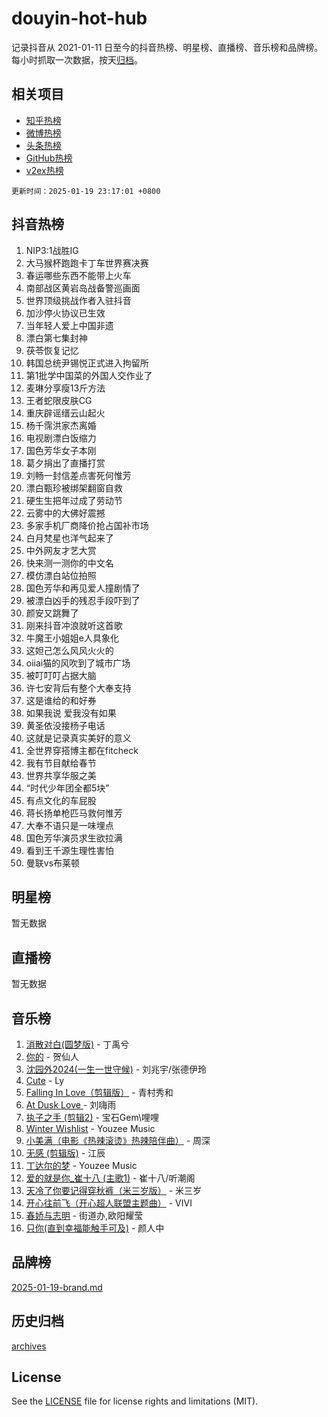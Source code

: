 # douyin-hot-hub

记录抖音从 2021-01-11 日至今的抖音热榜、明星榜、直播榜、音乐榜和品牌榜。每小时抓取一次数据，按天[归档](archives)。

## 相关项目

- [知乎热榜](https://github.com/lonnyzhang423/zhihu-hot-hub)
- [微博热榜](https://github.com/lonnyzhang423/weibo-hot-hub)
- [头条热榜](https://github.com/lonnyzhang423/toutiao-hot-hub)
- [GitHub热榜](https://github.com/lonnyzhang423/github-hot-hub)
- [v2ex热榜](https://github.com/lonnyzhang423/v2ex-hot-hub)


`更新时间：2025-01-19 23:17:01 +0800`

## 抖音热榜

1. NIP3:1战胜IG
1. 大马猴杯跑跑卡丁车世界赛决赛
1. 春运哪些东西不能带上火车
1. 南部战区黄岩岛战备警巡画面
1. 世界顶级挑战作者入驻抖音
1. 加沙停火协议已生效
1. 当年轻人爱上中国非遗
1. 漂白第七集封神
1. 茯苓恢复记忆
1. 韩国总统尹锡悦正式进入拘留所
1. 第1批学中国菜的外国人交作业了
1. 麦琳分享瘦13斤方法
1. 王者蛇限皮肤CG
1. 重庆辟谣缙云山起火
1. 杨千霈洪家杰离婚
1. 电视剧漂白饭缩力
1. 国色芳华女子本刚
1. 葛夕捐出了直播打赏
1. 刘畅一封信差点害死何惟芳
1. 漂白甄珍被绑架翻窗自救
1. 硬生生把年过成了劳动节
1. 云雾中的大佛好震撼
1. 多家手机厂商降价抢占国补市场
1. 白月梵星也洋气起来了
1. 中外网友才艺大赏
1. 快来测一测你的中文名
1. 模仿漂白站位拍照
1. 国色芳华和再见爱人撞剧情了
1. 被漂白凶手的残忍手段吓到了
1. 颜安又跳舞了
1. 刚来抖音冲浪就听这首歌
1. 牛魔王小姐姐e人具象化
1. 这妲己怎么风风火火的
1. oiiai猫的风吹到了城市广场
1. 被叮叮叮占据大脑
1. 许七安背后有整个大奉支持
1. 这是谁给的和好券
1. 如果我说 爱我没有如果
1. 黄圣依没接杨子电话
1. 这就是记录真实美好的意义
1. 全世界穿搭博主都在fitcheck
1. 我有节目献给春节
1. 世界共享华服之美
1. “时代少年团全都5块”
1. 有点文化的车屁股
1. 蒋长扬单枪匹马救何惟芳
1. 大奉不语只是一味埋点
1. 国色芳华演员求生欲拉满
1. 看到王千源生理性害怕
1. 曼联vs布莱顿

## 明星榜

暂无数据

## 直播榜

暂无数据

## 音乐榜

1. [消散对白(圆梦版)](https://sf3-cdn-tos.douyinstatic.com/obj/tos-cn-ve-2774/og4jB5I5IizzoZVAAAzWgBMAsMDWoArfwBOiFs) - 丁禹兮
1. [你的](https://sf5-hl-cdn-tos.douyinstatic.com/obj/tos-cn-ve-2774/oYuIeKf42jB7sEV6B2upMdpYAgfrQWj0FeRegh) - 贺仙人
1. [沈园外2024(一生一世守候)](https://sf5-hl-cdn-tos.douyinstatic.com/obj/tos-cn-ve-2774/oAIYMHGCmKaYKFDd6FZBf9AfMfx1eErAAEJAFH) - 刘兆宇/张德伊玲
1. [Cute](https://sf5-hl-cdn-tos.douyinstatic.com/obj/tos-cn-ve-2774/o4IbIzHWKAAB4wsS5qMBRiiAlEBGTpQRNfFvuo) - Ly
1. [Falling In Love（剪辑版）](https://sf5-hl-cdn-tos.douyinstatic.com/obj/tos-cn-ve-2774/o8ajpA8zzgBPahbBIO8AcKGBLJezFCRd1wfP9f) - 青村秀和
1. [ At Dusk  Love ](https://sf5-hl-cdn-tos.douyinstatic.com/obj/tos-cn-ve-2774/o8CrpCf5CaYgI4ZrtQgMQAFEfuGqNnRSDQAPBc) - 刘嗨雨
1. [执子之手 (剪辑2)](https://sf5-hl-cdn-tos.douyinstatic.com/obj/tos-cn-ve-2774/oUoZLQjCc31XzqsBnBQUNgeKtYPBcgbFDwtfcu) - 宝石Gem\哩哩
1. [Winter Wishlist](https://sf5-hl-cdn-tos.douyinstatic.com/obj/tos-cn-ve-2774/oIIgUOeamCFCVAzxN6MFRLIBlLGpUqQxeeHrLE) - Youzee Music
1. [小美满（电影《热辣滚烫》热辣陪伴曲）](https://sf5-hl-cdn-tos.douyinstatic.com/obj/tos-cn-ve-2774/o0GAn2lSgfZIDUgtevCGDQYnFg4CwnrBaxbTZL) - 周深
1. [无感 (剪辑版)](https://sf5-hl-cdn-tos.douyinstatic.com/obj/tos-cn-ve-2774/o0eIsUzJBDlQaQFC5OFlgbMEZC1TFYBftOBn6p) - 江辰
1. [丁达尔的梦](https://sf3-cdn-tos.douyinstatic.com/obj/tos-cn-ve-2774/oMU3WirUZBVQkAC9ccG5P2IQirziZM2RTInUY) - Youzee Music
1. [爱的就是你_崔十八 (主歌1)](https://sf5-hl-cdn-tos.douyinstatic.com/obj/tos-cn-ve-2774/oI5BO5DhFZ6UTcNCnZaOCBLtZ7WIMQGfgnXf5E) - 崔十八/听潮阁
1. [天冷了你要记得穿秋裤（米三岁版）](https://sf5-hl-cdn-tos.douyinstatic.com/obj/tos-cn-ve-2774/oQlIwVIDWiZ6BQilAorS7MA0AgCkQDvcZAdm1) - 米三岁
1. [开心往前飞（开心超人联盟主题曲）](https://sf5-hl-cdn-tos.douyinstatic.com/obj/tos-cn-ve-2774/9d8fb7c82cf1421fb93a9fe925275e0a) - VIVI
1. [春娇与志明](https://sf5-hl-cdn-tos.douyinstatic.com/obj/tos-cn-ve-2774/e530d8fceb7044b39707d7f9ff54add1) - 街道办,欧阳耀莹
1. [只你(直到幸福能触手可及)](https://sf5-hl-cdn-tos.douyinstatic.com/obj/tos-cn-ve-2774/o0lBkRDzFTeaVSUz3ZZSCBVtZ5DIMQGfgmEAuE) - 颜人中

## 品牌榜

[2025-01-19-brand.md](archives/2025-01-19-brand.md)

## 历史归档

[archives](archives)

## License

See the [LICENSE](LICENSE) file for license rights and limitations (MIT).
